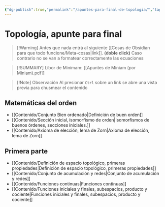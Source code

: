 ```yaml
---
{"dg-publish":true,"permalink":"/apuntes-para-final-de-topologia/","tags":["gardenEntry"]}
---
```


# Topología, apunte para final


>[!Warning] Antes que nada entrá al siguiente [[Cosas de Obsidian para que todo funcione/Meta-cosas\|link]]. **(doble click)**
>Caso contrario no se van a formatear correctamente las ecuaciones

>[!SUMMARY] Libor de Minimam:
>[[Apuntes de Miniam (por Miniam).pdf]]  

>[!Note] Observación
>Al presionar `Ctrl` sobre un link se abre una vista previa para chusmear el contenido



## Matemáticas del orden

* [[Contenido/Conjunto Bien ordenado\|Definición de buen orden]] 
* [[Contenido/Sección inicial, isomorfismo de orden\|Isomorfismos de buenos órdenes, secciones iniciales.]] 
* [[Contenido/Axioma de elección, lema de Zorn\|Axioma de elección, lema de Zorn]]  
## Primera parte

* [[Contenido/Definición de espacio topológico, primeras propiedades\|Definición de espacio topológico, primeras propiedades]] 
* [[Contenido/Conjunto de acumulación y redes\|Conjunto de acumulación y redes]] 
* [[Contenido/Funciones continuas\|Funciones continuas]] 
* [[Contenido/Funciones iniciales y finales, subespacios, producto y cociente\|Funciones iniciales y finales, subespacios, producto y cociente]]

